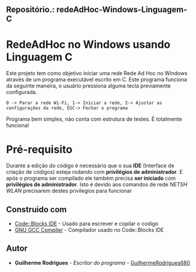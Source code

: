 ## Repositório.: redeAdHoc-Windows-Linguagem-C

# RedeAdHoc no Windows usando Linguagem C

Este projeto tem como objetivo iniciar uma rede Rede Ad Hoc no Windows através de um programa executável escrito em C. Este programa funciona da seguinte maneira, o usuário pressiona alguma tecla previamente configurada. 

```
0 -> Parar a rede Wi-Fi, 1-> Iniciar a rede, 2-> Ajustar as configurações da rede, ESC-> Fechar o programa
```

Programa bem simples, não conta com estrutura de testes. É totalmente funcional

# Pré-requisito
Durante a edição do código é necessário que o sua **IDE** (Interface de criação de códigos) esteja rodando com **privilégios de administrador**. E após o programa ser compilado ele também precisa **ser iniciado** com **privilégios de administrador**.
Isto é devido aos comandos de rede *NETSH WLAN* precisarem destes privilegios para funcionar

## Construido com

* [Code::Blocks IDE](http://www.codeblocks.org/) - Usado para escrever e copilar o codigo
* [GNU GCC Compiler](http://www.mingw.org/) - Compilador usado no Code::Blocks IDE

## Autor

* **Guilherme Rodrigues** - *Escritor do programa* - [GuilhermeRodrigues680](https://github.com/guilhermerodrigues680)
